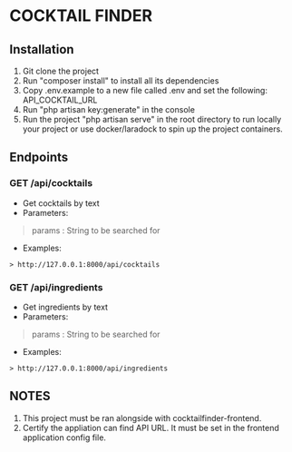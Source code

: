 # COCKTAIL FINDER

## Installation

1. Git clone the project
2. Run "composer install" to install all its dependencies
3. Copy .env.example to a new file called .env and set the following: API_COCKTAIL_URL
4. Run "php artisan key:generate" in the console
5. Run the project "php artisan serve" in the root directory to run locally your project or use docker/laradock to spin up the project containers.

## Endpoints

### GET /api/cocktails
- Get cocktails by text
- Parameters:
> params : String to be searched for
- Examples:
```
> http://127.0.0.1:8000/api/cocktails
```

### GET /api/ingredients
- Get ingredients by text
- Parameters:
> params : String to be searched for
- Examples:
```
> http://127.0.0.1:8000/api/ingredients
```

## NOTES

1. This project must be ran alongside with cocktailfinder-frontend.
2. Certify the appliation can find API URL. It must be set in the frontend application config file.
